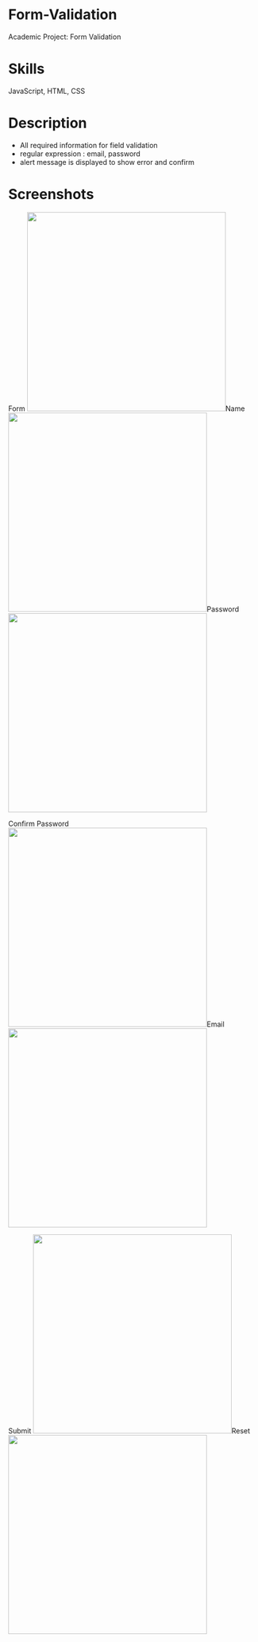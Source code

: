 # Form-Validation
Academic Project: Form Validation

Skills
=
JavaScript, HTML, CSS

Description
=
- All required information for field validation
- regular expression : email, password
- alert message is displayed to show error and confirm

Screenshots
=
Form
<img src="https://user-images.githubusercontent.com/59883982/83216252-cf830e80-a136-11ea-955c-7c515c13b16d.jpg" width="400"></img>Name
<img src="https://user-images.githubusercontent.com/59883982/83220050-fabe2b80-a13f-11ea-8506-f1929cac9a60.jpg" width="400"></img>Password
<img src="https://user-images.githubusercontent.com/59883982/83220072-0578c080-a140-11ea-835d-928181f7edc2.jpg" width="400"></img>

Confirm Password
<img src="https://user-images.githubusercontent.com/59883982/83220096-132e4600-a140-11ea-80dc-fb7533dedac9.jpg" width="400"></img>Email
<img src="https://user-images.githubusercontent.com/59883982/83220080-09a4de00-a140-11ea-9111-cccd4a9d0a91.jpg" width="400"></img>

Submit
<img src="https://user-images.githubusercontent.com/59883982/83220103-188b9080-a140-11ea-9143-7202770f4aaa.jpg" width="400"></img>Reset
<img src="https://user-images.githubusercontent.com/59883982/83220110-1c1f1780-a140-11ea-8ca9-3d9285baa608.jpg" width="400"></img>
